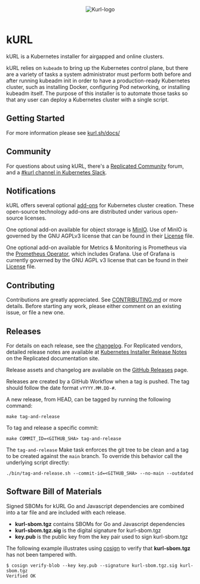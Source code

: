 <div align="center">
  <img alt="Kurl-logo" src="https://kurl.sh/kurl_logo@2x.png" />
</div>
<br/>

# kURL

kURL is a Kubernetes installer for airgapped and online clusters.

kURL relies on `kubeadm` to bring up the Kubernetes control plane, but there are a variety of tasks a system administrator must perform both before and after running kubeadm init in order to have a production-ready Kubernetes cluster, such as installing Docker, configuring Pod networking, or installing kubeadm itself.
The purpose of this installer is to automate those tasks so that any user can deploy a Kubernetes cluster with a single script.

## Getting Started

For more information please see [kurl.sh/docs/](https://kurl.sh/docs/)

## Community

For questions about using kURL, there's a [Replicated Community](https://help.replicated.com/community) forum, and a [#kurl channel in Kubernetes Slack](https://kubernetes.slack.com/channels/kurl).

## Notifications

kURL offers several optional [add-ons](https://kurl.sh/add-ons) for Kubernetes cluster creation.
These open-source technology add-ons are distributed under various open-source licenses.

One optional add-on available for object storage is [MinIO](https://github.com/minio/minio).
Use of MinIO is governed by the GNU AGPLv3 license that can be found in their [License](https://github.com/minio/minio/blob/master/LICENSE) file.

One optional add-on available for Metrics & Monitoring is Prometheus via the [Prometheus Operator](https://github.com/prometheus-operator/prometheus-operator), which includes Grafana.
Use of Grafana is currently governed by the GNU AGPL v3 license that can be found in their [License](https://github.com/grafana/grafana/blob/main/LICENSE) file.

## Contributing

Contributions are greatly appreciated. See [CONTRIBUTING.md](CONTRIBUTING.md) or more details. 
Before starting any work, please either comment on an existing issue, or file a new one.

## Releases

For details on each release, see the [changelog](https://github.com/replicatedhq/kURL/releases).
For Replicated vendors, detailed release notes are available at [Kubernetes Installer Release Notes](https://docs.replicated.com/release-notes/rn-kubernetes-installer) on the Replicated documentation site.

Release assets and changelog are available on the [GitHub Releases](https://github.com/replicatedhq/kURL/releases) page.

Releases are created by a GitHub Workflow when a tag is pushed.
The tag should follow the date format `vYYYY.MM.DD-#`.

A new release, from HEAD, can be tagged by running the following command:

```shell
make tag-and-release
```

To tag and release a specific commit:

```shell
make COMMIT_ID=<GITHUB_SHA> tag-and-release
```

The `tag-and-release` Make task enforces the git tree to be clean and a tag to be created against
the `main` branch. To override this behavior call the underlying script directly:

```shell
./bin/tag-and-release.sh --commit-id=<GITHUB_SHA> --no-main --outdated
```

## Software Bill of Materials

Signed SBOMs for kURL Go and Javascript dependencies are combined into a tar file and are included with each release.

- **kurl-sbom.tgz** contains SBOMs for Go  and Javascript dependencies
- **kurl-sbom.tgz.sig** is the digital signature for kurl-sbom.tgz
- **key.pub** is the public key from the key pair used to sign kurl-sbom.tgz

The following example illustrates using [cosign](https://github.com/sigstore/cosign) to verify that **kurl-sbom.tgz** has
not been tampered with.

```shell
$ cosign verify-blob --key key.pub --signature kurl-sbom.tgz.sig kurl-sbom.tgz
Verified OK
```
